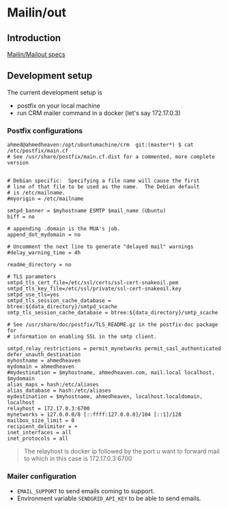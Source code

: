 # Mailin/out


## Introduction

[Mailin/Mailout specs](../specs/MailinMailout.md)


## Development setup
The current development setup is 
- postfix on your local machine
- run CRM mailer command in a docker (let's say 172.17.0.3)

### Postfix configurations
```
ahmed@ahmedheaven:/opt/ubuntumachine/crm  git:(master*) $ cat /etc/postfix/main.cf
# See /usr/share/postfix/main.cf.dist for a commented, more complete version


# Debian specific:  Specifying a file name will cause the first
# line of that file to be used as the name.  The Debian default
# is /etc/mailname.
#myorigin = /etc/mailname

smtpd_banner = $myhostname ESMTP $mail_name (Ubuntu)
biff = no

# appending .domain is the MUA's job.
append_dot_mydomain = no

# Uncomment the next line to generate "delayed mail" warnings
#delay_warning_time = 4h

readme_directory = no

# TLS parameters
smtpd_tls_cert_file=/etc/ssl/certs/ssl-cert-snakeoil.pem
smtpd_tls_key_file=/etc/ssl/private/ssl-cert-snakeoil.key
smtpd_use_tls=yes
smtpd_tls_session_cache_database = btree:${data_directory}/smtpd_scache
smtp_tls_session_cache_database = btree:${data_directory}/smtp_scache

# See /usr/share/doc/postfix/TLS_README.gz in the postfix-doc package for
# information on enabling SSL in the smtp client.

smtpd_relay_restrictions = permit_mynetworks permit_sasl_authenticated defer_unauth_destination
myhostname = ahmedheaven
mydomain = ahmedheaven
#mydestination = $myhostname, ahmedheaven.com, mail.local localhost, $mydomain
alias_maps = hash:/etc/aliases
alias_database = hash:/etc/aliases
mydestination = $myhostname, ahmedheaven, localhost.localdomain, localhost
relayhost = 172.17.0.3:6700 
mynetworks = 127.0.0.0/8 [::ffff:127.0.0.0]/104 [::1]/128
mailbox_size_limit = 0
recipient_delimiter = +
inet_interfaces = all
inet_protocols = all
```
> The relayhost is docker ip followed by the port u want to forward mail to which in this case is 172.17.0.3:6700


### Mailer configuration
- `EMAIL_SUPPORT` to send emails coming to support.
- Environment variable `SENDGRID_API_KEY` to be able to send emails.